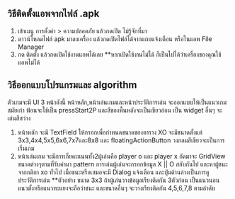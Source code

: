 ## วิธีติดตั้งแอพจากไฟล์ .apk
1. เข้าเมนู การตั้งค่า > ความปลอดภัย แล้วกดเปิด ไม่รู้จักที่มา
2. ดาวน์โหลดไฟล์ apk มาลงเครื่อง แล้วกดเปิดไฟล์ได้จากแถบแจ้งเตือน หรือในแอพ File Manager
3. กด ติดตั้ง แล้วกดเปิดใช้งานแอพได้เลย
**หากเปิดใช้งานไม่ได้ ก็เป็นไปได้ว่าเครื่องของคุณใช้แอพไม่ได้


## วิธีออกแบบโปรแกรมและ algorithm
ตัวเกมจะมี UI 3 หน้าดังนี้ หน้าหลัก,หน้าเล่นเกมและหน้าประวัติการเล่น  จะออกแบบให้เป็นแนวเกมสมัยเก่า ฟ้อนจะใช้เป็น pressStart2P และสีของพื้นหลังจะเป็นเขียวอ่อน เป็น widget อื่นๆ จะเล่นสีสว่าง
1. หน้าหลัก จะมี TextField ให้กรอกเพื่อกำหนดขนาดของตาราง XO จะมีขนาดตั้งแต่ 3x3,4x4,5x5,6x6,7x7และ8x8 และ floatingActionButton วงกลมสีเขียวจะเป็นการเริ่มเกม
2. หน้าเล่นเกม จะมีการเก็ยคะแนนทั้ง2ผู้เล่นคือ player o และ player x ถัดมาจะ GridView ขนาดต่างๆตามที่รับค่ามา pattern การเล่นผู้เล่นจะกรอกข้อมูล X || O สลับกันไป และหาผู้ชนะจากกติกา xo ทั่วไป เมื่อชนะหรือเสมอจะมี Dialog แจ้งเตือน และปุ่มด้านล่างเป็นการดูประวัติการเล่น
**ตัวอย่าง ขนาด 3x3 ถ้าผู้เล่นวางข้อมูลเรียงติดกัน 3ตัวก่อน เป็นแนวนอน แนวตั้งหรือแนวทะแยงจะถือว่าชนะ และขนาดอื่นๆ จะวางเรียงติดกัน 4,5,6,7,8 ตามลำดับ 



